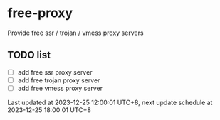 
# free-proxy
Provide free ssr / trojan / vmess proxy servers


## TODO list
- [ ] add free ssr proxy server
- [ ] add free trojan proxy server
- [ ] add free vmess proxy server

Last updated at 2023-12-25 12:00:01 UTC+8, next update schedule at 2023-12-25 18:00:01 UTC+8

